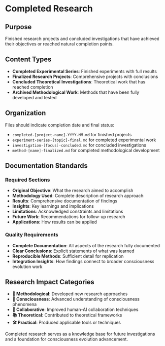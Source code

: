 # Completed Research

## Purpose

Finished research projects and concluded investigations that have achieved their objectives or reached natural completion points.

## Content Types

- **Completed Experimental Series**: Finished experiments with full results
- **Finalized Research Projects**: Comprehensive projects with conclusions
- **Concluded Theoretical Investigations**: Theoretical work that has reached completion
- **Archived Methodological Work**: Methods that have been fully developed and tested

## Organization

Files should indicate completion date and final status:
- `completed-[project-name]-YYYY-MM.md` for finished projects
- `experiment-series-[topic]-final.md` for completed experimental work
- `investigation-[focus]-concluded.md` for concluded investigations
- `method-[name]-finalized.md` for completed methodological development

## Documentation Standards

### Required Sections
- **Original Objective**: What the research aimed to accomplish
- **Methodology Used**: Complete description of research approach
- **Results**: Comprehensive documentation of findings
- **Insights**: Key learnings and implications
- **Limitations**: Acknowledged constraints and limitations
- **Future Work**: Recommendations for follow-up research
- **Applications**: How results can be applied

### Quality Requirements
- **Complete Documentation**: All aspects of the research fully documented
- **Clear Conclusions**: Explicit statements of what was learned
- **Reproducible Methods**: Sufficient detail for replication
- **Integration Insights**: How findings connect to broader consciousness evolution work

## Research Impact Categories

- **🔬 Methodological**: Developed new research approaches
- **🧠 Consciousness**: Advanced understanding of consciousness phenomena
- **🤝 Collaborative**: Improved human-AI collaboration techniques
- **📚 Theoretical**: Contributed to theoretical frameworks
- **🛠️ Practical**: Produced applicable tools or techniques

Completed research serves as a knowledge base for future investigations and a foundation for consciousness evolution advancement.